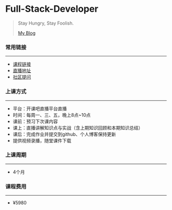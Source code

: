 # Full-Stack-Developer

> Stay Hungry, Stay Foolish.
>
> [My Blog](http://blog.csdn.net/dick3741)

### 常用链接

---

- [课程链接](http://student.kaikeba.com/course/50/path)
- [直播地址](https://view.csslcloud.net/api/view/index?roomid=3F78052E206DF9829C33DC5901307461&userid=7488FF1B7810DE53)
- [社区提问](http://qa.kaikeba.com/kkb-qa/dashboard.htm)

### 上课方式

---

- 平台：开课吧直播平台直播
- 时间：每周一、三、五，晚上8点~10点
- 课前：预习下次课内容
- 课上：直播讲解知识点与实战（含上期知识回顾和本期知识总结）
- 课后：完成作业并提交到github、个人博客保持更新
- 提供视频录播，随堂课件下载

### 上课周期

---

- 4个月

### 课程费用

---

- ¥5980

